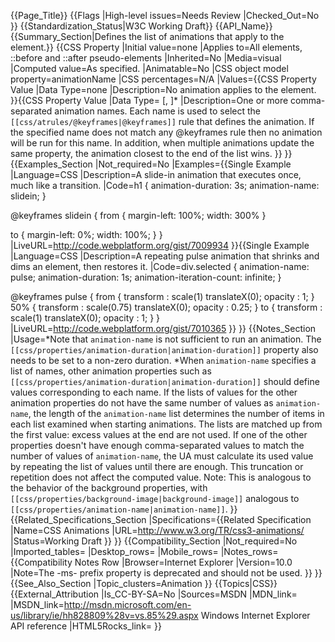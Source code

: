 {{Page_Title}}
{{Flags
|High-level issues=Needs Review
|Checked_Out=No
}}
{{Standardization_Status|W3C Working Draft}}
{{API_Name}}
{{Summary_Section|Defines the list of animations that apply to the element.}}
{{CSS Property
|Initial value=none
|Applies to=All elements, &#58;&#58;before and &#58;&#58;after pseudo-elements
|Inherited=No
|Media=visual
|Computed value=As specified.
|Animatable=No
|CSS object model property=animationName
|CSS percentages=N/A
|Values={{CSS Property Value
|Data Type=none
|Description=No animation applies to the element.
}}{{CSS Property Value
|Data Type=<single-animation-name> [, <single-animation-name>]*
|Description=One or more comma-separated animation names. Each name is used to select the <code>[[css/atrules/@keyframes|@keyframes]]</code> rule that defines the animation. If the specified name does not match any @keyframes rule then no animation will be run for this name. In addition, when multiple animations update the same property, the animation closest to the end of the list wins.
}}
}}
{{Examples_Section
|Not_required=No
|Examples={{Single Example
|Language=CSS
|Description=A slide-in animation that executes once, much like a transition.
|Code=h1 {
  animation-duration: 3s;
  animation-name: slidein;
}
 
@keyframes slidein {
  from {
    margin-left: 100%;
    width: 300%
  }
 
  to {
    margin-left: 0%;
    width: 100%;
  }
}
|LiveURL=http://code.webplatform.org/gist/7009934
}}{{Single Example
|Language=CSS
|Description=A repeating pulse animation that shrinks and dims an element, then restores it.
|Code=div.selected {
    animation-name: pulse;
    animation-duration: 1s;
    animation-iteration-count: infinite;
}

@keyframes pulse {
    from { 
        transform : scale(1) translateX(0);
        opacity : 1;
    }
    50% { 
        transform : scale(0.75) translateX(0);
        opacity : 0.25;
    }
    to { 
        transform : scale(1) translateX(0);
        opacity : 1;
    }
}
|LiveURL=http://code.webplatform.org/gist/7010365
}}
}}
{{Notes_Section
|Usage=*Note that <code>animation-name</code> is not sufficient to run an animation. The <code>[[css/properties/animation-duration|animation-duration]]</code> property also needs to be set to a non-zero duration.
*When <code>animation-name</code> specifies a list of names, other animation properties such as <code>[[css/properties/animation-duration|animation-duration]]</code> should define values corresponding to each name. If the lists of values for the other animation properties do not have the same number of values as <code>animation-name</code>, the length of the <code>animation-name</code> list determines the number of items in each list examined when starting animations. The lists are matched up from the first value: excess values at the end are not used. If one of the other properties doesn't have enough comma-separated values to match the number of values of <code>animation-name</code>, the UA must calculate its used value by repeating the list of values until there are enough. This truncation or repetition does not affect the computed value. Note: This is analogous to the behavior of the background properties, with <code>[[css/properties/background-image|background-image]]</code> analogous to <code>[[css/properties/animation-name|animation-name]]</code>.
}}
{{Related_Specifications_Section
|Specifications={{Related Specification
|Name=CSS Animations
|URL=http://www.w3.org/TR/css3-animations/
|Status=Working Draft
}}
}}
{{Compatibility_Section
|Not_required=No
|Imported_tables=
|Desktop_rows=
|Mobile_rows=
|Notes_rows={{Compatibility Notes Row
|Browser=Internet Explorer
|Version=10.0
|Note=The -ms- prefix property is deprecated and should not be used.
}}
}}
{{See_Also_Section
|Topic_clusters=Animation
}}
{{Topics|CSS}}
{{External_Attribution
|Is_CC-BY-SA=No
|Sources=MSDN
|MDN_link=
|MSDN_link=http://msdn.microsoft.com/en-us/library/ie/hh828809%28v=vs.85%29.aspx Windows Internet Explorer API reference
|HTML5Rocks_link=
}}
